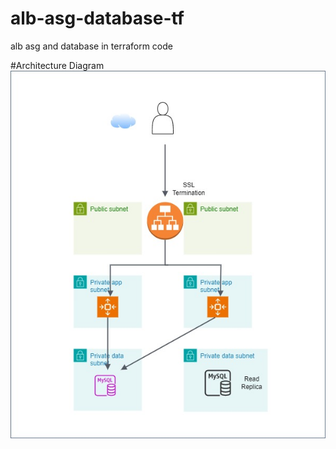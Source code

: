 # alb-asg-database-tf
alb asg and database in terraform code

#Architecture Diagram
![Architecture Diagram](diagram/Architect-Diagram-asg-database.jpg)